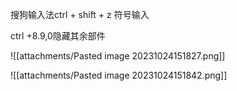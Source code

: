 搜狗输入法ctrl + shift + z 符号输入

ctrl +8.9,0隐藏其余部件

![[attachments/Pasted image 20231024151827.png]]

![[attachments/Pasted image 20231024151842.png]]
